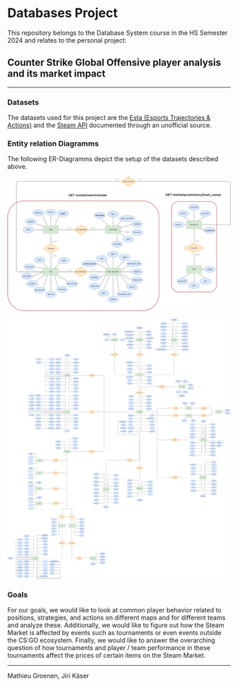 # Databases Project

This repository belongs to the Database System course in the HS Semester 2024 and relates to the personal project: 

## Counter Strike Global Offensive player analysis and its market impact


---

### Datasets

The datasets used for this project are the 
[Esta (Esports Trajectories & Actions)](https://github.com/pnxenopoulos/esta) and the [Steam API](https://github.com/Revadike/InternalSteamWebAPI) documented through an unofficial source.

### Entity relation Diagramms

The following ER-Diagramms depict the setup of the datasets described above.

![Steam API ER](Diagramms/SteamApiER.drawio.png)

![Esta ER](Diagramms/EstaER.drawio.png)

### Goals

For our goals, we would like to look at common player behavior related to positions, strategies, and actions on different maps and for different teams and analyze these.
Additionally, we would like to figure out how the Steam Market is affected by events such as tournaments or even events outside the CS:GO ecosystem.
Finally, we would like to answer the overarching question of how tournaments and player / team performance in these tournaments affect the prices of certain items on the Steam Market.

---

Mathieu Groenen, Jiri Käser
